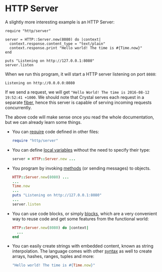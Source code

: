 # HTTP Server

A slightly more interesting example is an HTTP Server:

```crystal
require "http/server"

server = HTTP::Server.new(8080) do |context|
  context.response.content_type = "text/plain"
  context.response.print "Hello world! The time is #{Time.now}"
end

puts "Listening on http://127.0.0.1:8080"
server.listen
```

When we run this program, it will start a HTTP server listening on port ``8080``:

```
Listening on http://0.0.0.0:8080
```

If we send a request, we will get ``"Hello World! The time is 2016-08-12 19:52:41 +1000``. We should note that
Crystal serves each request in a separate [fiber](../guides/concurrency.md), hence this server is capable of
serving incoming requests concurrently.

The above code will make sense once you read the whole documentation, but we can already learn some things.

* You can [require](../syntax_and_semantics/requiring_files.html) code defined in other files:

    ```ruby
    require "http/server"
    ```
* You can define [local variables](../syntax_and_semantics/local_variables.html) without the need to specify their type:

    ```ruby
    server = HTTP::Server.new ...
    ```

* You program by invoking [methods](../syntax_and_semantics/classes_and_methods.html) (or sending messages) to objects.

    ```ruby
    HTTP::Server.new(8080) ...
    ...
    Time.now
    ...
    puts "Listening on http://127.0.0.1:8080"
    ...
    server.listen
    ```

* You can use code blocks, or simply [blocks](../syntax_and_semantics/blocks_and_procs.html), which are a very convenient way to reuse code and get some features from the functional world:

    ```ruby
    HTTP::Server.new(8080) do |context|
      ...
    end
    ```

* You can easily create strings with embedded content, known as string interpolation. The language comes with other [syntax](../syntax_and_semantics/literals.html) as well to create arrays, hashes, ranges, tuples and more:

    ```ruby
    "Hello world! The time is #{Time.now}"
    ```


